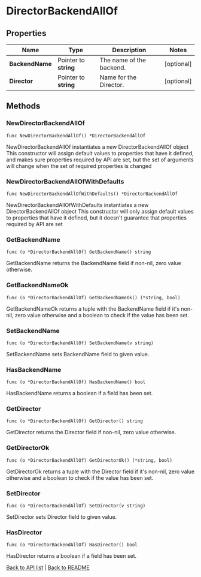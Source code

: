 # DirectorBackendAllOf

## Properties

Name | Type | Description | Notes
------------ | ------------- | ------------- | -------------
**BackendName** | Pointer to **string** | The name of the backend. | [optional] 
**Director** | Pointer to **string** | Name for the Director. | [optional] 

## Methods

### NewDirectorBackendAllOf

`func NewDirectorBackendAllOf() *DirectorBackendAllOf`

NewDirectorBackendAllOf instantiates a new DirectorBackendAllOf object
This constructor will assign default values to properties that have it defined,
and makes sure properties required by API are set, but the set of arguments
will change when the set of required properties is changed

### NewDirectorBackendAllOfWithDefaults

`func NewDirectorBackendAllOfWithDefaults() *DirectorBackendAllOf`

NewDirectorBackendAllOfWithDefaults instantiates a new DirectorBackendAllOf object
This constructor will only assign default values to properties that have it defined,
but it doesn't guarantee that properties required by API are set

### GetBackendName

`func (o *DirectorBackendAllOf) GetBackendName() string`

GetBackendName returns the BackendName field if non-nil, zero value otherwise.

### GetBackendNameOk

`func (o *DirectorBackendAllOf) GetBackendNameOk() (*string, bool)`

GetBackendNameOk returns a tuple with the BackendName field if it's non-nil, zero value otherwise
and a boolean to check if the value has been set.

### SetBackendName

`func (o *DirectorBackendAllOf) SetBackendName(v string)`

SetBackendName sets BackendName field to given value.

### HasBackendName

`func (o *DirectorBackendAllOf) HasBackendName() bool`

HasBackendName returns a boolean if a field has been set.

### GetDirector

`func (o *DirectorBackendAllOf) GetDirector() string`

GetDirector returns the Director field if non-nil, zero value otherwise.

### GetDirectorOk

`func (o *DirectorBackendAllOf) GetDirectorOk() (*string, bool)`

GetDirectorOk returns a tuple with the Director field if it's non-nil, zero value otherwise
and a boolean to check if the value has been set.

### SetDirector

`func (o *DirectorBackendAllOf) SetDirector(v string)`

SetDirector sets Director field to given value.

### HasDirector

`func (o *DirectorBackendAllOf) HasDirector() bool`

HasDirector returns a boolean if a field has been set.


[Back to API list](../README.md#documentation-for-api-endpoints) | [Back to README](../README.md)


